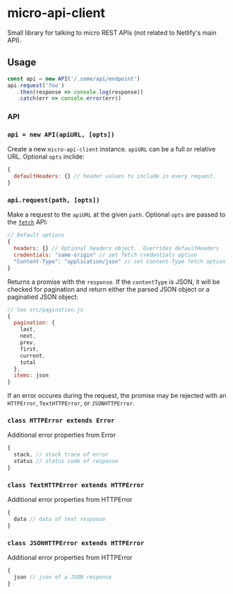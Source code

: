 # micro-api-client

Small library for talking to micro REST APIs (not related to Netlify's main API).

## Usage

```js
const api = new API('/.some/api/endpoint')
api.request('foo')
   .then(response => console.log(response))
   .catch(err => console.error(err))
```


### API

### `api = new API(apiURL, [opts])`

Create a new `micro-api-client` instance.  `apiURL` can be a full or relative URL.  Optional `opts` inclide:

```js
{
  defaultHeaders: {} // header values to include in every request.
}
```

### `api.request(path, [opts])`

Make a request to the `apiURL` at the given `path`.  Optional `opts` are passed to the [`fetch`](https://developer.mozilla.org/en-US/docs/Web/API/Fetch_API/Using_Fetch) API:

```js
// Default options
{
  headers: {} // Optional headers object.  Overrides defaultHeaders
  credentials: "same-origin" // set fetch credentials option
  "Content-Type": "application/json" // set Content-Type fetch option
}
```

Returns a promise with the `response`.  If the `contentType` is JSON, it will be checked for pagination and return either the parsed JSON object or a paginatied JSON object:

```js
// See src/pagination.js
{
  pagination: {
    last,
    next,
    prev,
    first,
    current,
    total
  },
  items: json
}
```

If an error occures during the request, the promise may be rejected with an `HTTPError`, `TextHTTPError`, or `JSONHTTPError`.

### `class HTTPError extends Error`

Additional error properties from Error

```js
{
  stack, // stack trace of error
  status // status code of response
}
```

### `class TextHTTPError extends HTTPError`

Additional error properties from HTTPError

```js
{
  data // data of text response
}
```

### `class JSONHTTPError extends HTTPError`

Additional error properties from HTTPError

```js
{
  json // json of a JSON response
}
```
